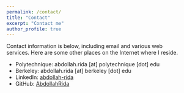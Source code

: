 ```yaml
---
permalink: /contact/
title: "Contact"
excerpt: "Contact me"
author_profile: true
---
```

Contact information is below, including email and various web services. Here are some other places on the Internet where I reside.

* Polytechnique: abdollah.rida [at] polytechnique [dot] edu
* Berkeley: abdollah.rida [at] berkeley [dot] edu
* LinkedIn: [abdollah-rida](https://www.linkedin.com/in/abdollah-rida/?locale=en_US)
* GitHub: [AbdollahRida](https://github.com/AbdollahRida)

